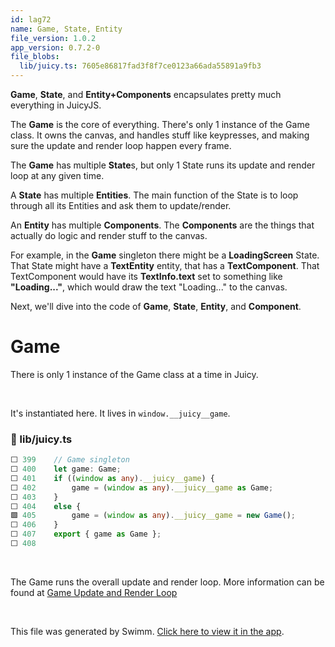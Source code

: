 ```yaml
---
id: lag72
name: Game, State, Entity
file_version: 1.0.2
app_version: 0.7.2-0
file_blobs:
  lib/juicy.ts: 7605e86817fad3f8f7ce0123a66ada55891a9fb3
---
```


**Game**, **State**, and **Entity+Components** encapsulates pretty much everything in JuicyJS.

The **Game** is the core of everything. There's only 1 instance of the Game class. It owns the canvas, and handles stuff like keypresses, and making sure the update and render loop happen every frame.

The **Game** has multiple **State**s, but only 1 State runs its update and render loop at any given time.

A **State** has multiple **Entities**. The main function of the State is to loop through all its Entities and ask them to update/render.

An **Entity** has multiple **Components**. The **Components** are the things that actually do logic and render stuff to the canvas.

For example, in the **Game** singleton there might be a **LoadingScreen** State. That State might have a **TextEntity** entity, that has a **TextComponent**. That TextComponent would have its **TextInfo.text** set to something like **"Loading..."**, which would draw the text "Loading..." to the canvas.

Next, we'll dive into the code of **Game**, **State**, **Entity**, and **Component**.

# Game

There is only 1 instance of the Game class at a time in Juicy.

<br/>

It's instantiated here. It lives in `window.__juicy__game`.
<!-- NOTE-swimm-snippet: the lines below link your snippet to Swimm -->
### 📄 lib/juicy.ts
```typescript
⬜ 399    // Game singleton
⬜ 400    let game: Game;
⬜ 401    if ((window as any).__juicy__game) {
⬜ 402        game = (window as any).__juicy__game as Game;
⬜ 403    }
⬜ 404    else {
🟩 405        game = (window as any).__juicy__game = new Game();
⬜ 406    }
⬜ 407    export { game as Game };
⬜ 408    
```

<br/>

The Game runs the overall update and render loop. More information can be found at [Game Update and Render Loop](game-update-and-render-loop.c1ivy.sw.md)

<br/>

This file was generated by Swimm. [Click here to view it in the app](https://app.swimm.io/repos/Z2l0aHViJTNBJTNBR0dKMjAyMiUzQSUzQUVwaXBoYW5l/docs/lag72).